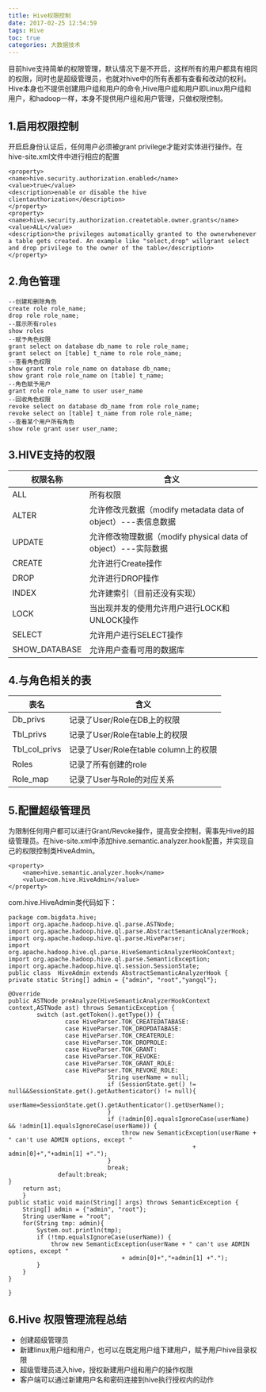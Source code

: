 ```yaml
---
title: Hive权限控制
date: 2017-02-25 12:54:59
tags: Hive
toc: true
categories: 大数据技术
---
```

目前hive支持简单的权限管理，默认情况下是不开启，这样所有的用户都具有相同的权限，同时也是超级管理员，也就对hive中的所有表都有查看和改动的权利。Hive本身也不提供创建用户组和用户的命令,Hive用户组和用户即Linux用户组和用户，和hadoop一样，本身不提供用户组和用户管理，只做权限控制。
<!-- more -->
## 1.启用权限控制 ##
开启启身份认证后，任何用户必须被grant privilege才能对实体进行操作。在hive-site.xml文件中进行相应的配置
```
<property>
<name>hive.security.authorization.enabled</name>
<value>true</value>
<description>enable or disable the hive clientauthorization</description>
</property>
<property>
<name>hive.security.authorization.createtable.owner.grants</name>
<value>ALL</value>
<description>the privileges automatically granted to the ownerwhenever a table gets created. An example like "select,drop" willgrant select and drop privilege to the owner of the table</description>
</property>
```
## 2.角色管理 ##
```
--创建和删除角色  
create role role_name;  
drop role role_name;  
--展示所有roles  
show roles  
--赋予角色权限  
grant select on database db_name to role role_name;    
grant select on [table] t_name to role role_name;    
--查看角色权限  
show grant role role_name on database db_name;   
show grant role role_name on [table] t_name;   
--角色赋予用户  
grant role role_name to user user_name  
--回收角色权限  
revoke select on database db_name from role role_name;  
revoke select on [table] t_name from role role_name;  
--查看某个用户所有角色  
show role grant user user_name;
```
## 3.HIVE支持的权限 ##

权限名称 | 含义
---|---
ALL | 所有权限
ALTER | 允许修改元数据（modify metadata data of object）---表信息数据
UPDATE|	允许修改物理数据（modify physical data of object）---实际数据
CREATE|允许进行Create操作
DROP|允许进行DROP操作
INDEX|允许建索引（目前还没有实现）
LOCK|当出现并发的使用允许用户进行LOCK和UNLOCK操作
SELECT|允许用户进行SELECT操作
SHOW_DATABASE|允许用户查看可用的数据库


## 4.与角色相关的表 ##
表名|含义
---|--
Db_privs|记录了User/Role在DB上的权限
Tbl_privs|记录了User/Role在table上的权限
Tbl_col_privs|记录了User/Role在table column上的权限
Roles|记录了所有创建的role
Role_map|记录了User与Role的对应关系

## 5.配置超级管理员 ##
为限制任何用户都可以进行Grant/Revoke操作，提高安全控制，需事先Hive的超级管理员。在hive-site.xml中添加hive.semantic.analyzer.hook配置，并实现自己的权限控制类HiveAdmin。
```
<property>
    <name>hive.semantic.analyzer.hook</name>
    <value>com.hive.HiveAdmin</value>
</property>
```
com.hive.HiveAdmin类代码如下：
```
package com.bigdata.hive;  
import org.apache.hadoop.hive.ql.parse.ASTNode;  
import org.apache.hadoop.hive.ql.parse.AbstractSemanticAnalyzerHook;  
import org.apache.hadoop.hive.ql.parse.HiveParser;  
import org.apache.hadoop.hive.ql.parse.HiveSemanticAnalyzerHookContext;  
import org.apache.hadoop.hive.ql.parse.SemanticException;  
import org.apache.hadoop.hive.ql.session.SessionState;  
public class  HiveAdmin extends AbstractSemanticAnalyzerHook {  
private static String[] admin = {"admin", "root","yangql"};  

@Override  
public ASTNode preAnalyze(HiveSemanticAnalyzerHookContext context,ASTNode ast) throws SemanticException {  
		switch (ast.getToken().getType()) {  
				case HiveParser.TOK_CREATEDATABASE:  
				case HiveParser.TOK_DROPDATABASE:  
				case HiveParser.TOK_CREATEROLE:  
				case HiveParser.TOK_DROPROLE:  
				case HiveParser.TOK_GRANT:  
				case HiveParser.TOK_REVOKE:  
				case HiveParser.TOK_GRANT_ROLE:  
				case HiveParser.TOK_REVOKE_ROLE:  
						    String userName = null;  
						    if (SessionState.get() != null&&SessionState.get().getAuthenticator() != null){  
						        userName=SessionState.get().getAuthenticator().getUserName();  
						    }  
						    if (!admin[0].equalsIgnoreCase(userName) && !admin[1].equalsIgnoreCase(userName)) {  
						        throw new SemanticException(userName + " can't use ADMIN options, except "   
						                            + admin[0]+","+admin[1] +".");  
						    }         
						    break;  
			  default:break;  
}  
    return ast;  
    }  
public static void main(String[] args) throws SemanticException {  
    String[] admin = {"admin", "root"};  
    String userName = "root";  
    for(String tmp: admin){  
        System.out.println(tmp);  
        if (!tmp.equalsIgnoreCase(userName)) {  
            throw new SemanticException(userName + " can't use ADMIN options, except "   
                                + admin[0]+","+admin[1] +".");  
        }         
    }  
}  

}  
```

## 6.Hive 权限管理流程总结 ##
- 创建超级管理员
- 新建linux用户组和用户，也可以在既定用户组下建用户，赋予用户hive目录权限
- 超级管理员进入hive，授权新建用户组和用户的操作权限
- 客户端可以通过新建用户名和密码连接到hive执行授权内的动作
